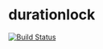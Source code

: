 # durationlock

[![Build Status](https://travis-ci.org/junkblocker/durationlock.svg?branch=master)](https://travis-ci.org/junkblocker/durationlock)
